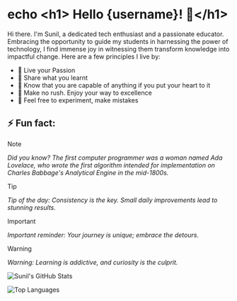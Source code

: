 # echo \<h1\> Hello {username}! 👋\</h1\>

Hi there. I'm Sunil, a dedicated tech enthusiast and a passionate educator. Embracing the opportunity to guide my students in harnessing the power of technology, I find immense joy in witnessing them transform knowledge into impactful change. Here are a few principles I live by:

- 🔭 Live your Passion
- 🌱 Share what you learnt
- 👯 Know that you are capable of anything if you put your heart to it
- 🤔 Make no rush. Enjoy your way to excellence
- 💬 Feel free to experiment, make mistakes

## ⚡ Fun fact:

> [!NOTE]  
> *Did you know? The first computer programmer was a woman named Ada Lovelace, who wrote the first algorithm intended for implementation on Charles Babbage's Analytical Engine in the mid-1800s.*

> [!TIP]
> *Tip of the day: Consistency is the key. Small daily improvements lead to stunning results.*

> [!IMPORTANT]  
> *Important reminder: Your journey is unique; embrace the detours.*

> [!WARNING]  
> *Warning: Learning is addictive, and curiosity is the culprit.*

<!-- GitHub Stats -->
![Sunil's GitHub Stats](https://github-readme-stats.vercel.app/api?username=ssh-sunil&show_icons=true&theme=radical)

<!-- Top Languages -->
![Top Languages](https://github-readme-stats.vercel.app/api/top-langs/?username=ssh-sunil&layout=compact&theme=radical)
